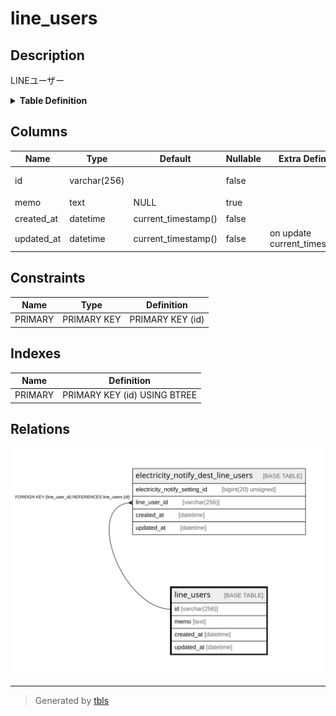 # line_users

## Description

LINEユーザー

<details>
<summary><strong>Table Definition</strong></summary>

```sql
CREATE TABLE `line_users` (
  `id` varchar(256) NOT NULL COMMENT 'LINEユーザーID',
  `memo` text DEFAULT NULL COMMENT 'メモ',
  `created_at` datetime NOT NULL DEFAULT current_timestamp() COMMENT '作成日時',
  `updated_at` datetime NOT NULL DEFAULT current_timestamp() ON UPDATE current_timestamp() COMMENT '更新日時',
  PRIMARY KEY (`id`)
) ENGINE=InnoDB DEFAULT CHARSET=utf8mb4 COLLATE=utf8mb4_general_ci COMMENT='LINEユーザー'
```

</details>

## Columns

| Name | Type | Default | Nullable | Extra Definition | Children | Parents | Comment |
| ---- | ---- | ------- | -------- | ---------------- | -------- | ------- | ------- |
| id | varchar(256) |  | false |  | [electricity_notify_dest_line_users](electricity_notify_dest_line_users.md) |  | LINEユーザーID |
| memo | text | NULL | true |  |  |  | メモ |
| created_at | datetime | current_timestamp() | false |  |  |  | 作成日時 |
| updated_at | datetime | current_timestamp() | false | on update current_timestamp() |  |  | 更新日時 |

## Constraints

| Name | Type | Definition |
| ---- | ---- | ---------- |
| PRIMARY | PRIMARY KEY | PRIMARY KEY (id) |

## Indexes

| Name | Definition |
| ---- | ---------- |
| PRIMARY | PRIMARY KEY (id) USING BTREE |

## Relations

![er](line_users.svg)

---

> Generated by [tbls](https://github.com/k1LoW/tbls)
